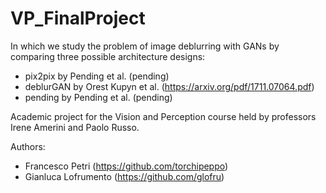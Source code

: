 # VP_FinalProject

In which we study the problem of image deblurring with GANs by comparing three possible architecture designs:

- pix2pix by Pending et al. (pending)
- deblurGAN by Orest Kupyn et al. (https://arxiv.org/pdf/1711.07064.pdf)
- pending by Pending et al. (pending)

Academic project for the Vision and Perception course held by professors Irene Amerini and Paolo Russo.

Authors:
- Francesco Petri (https://github.com/torchipeppo)
- Gianluca Lofrumento (https://github.com/glofru)
